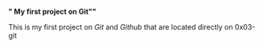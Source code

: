 
  **" My first project on Git""**

   This is my first project on *Git* and *Github* that are located directly on 0x03-git
